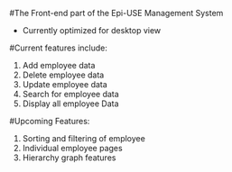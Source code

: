 #The Front-end part of the Epi-USE Management System

- Currently optimized for desktop view
  
#Current features include: 
1. Add employee data
2. Delete employee data
3. Update employee data
4. Search for employee data
5. Display all employee Data

#Upcoming Features:
1. Sorting and filtering of employee
2. Individual employee pages
3. Hierarchy graph features 
